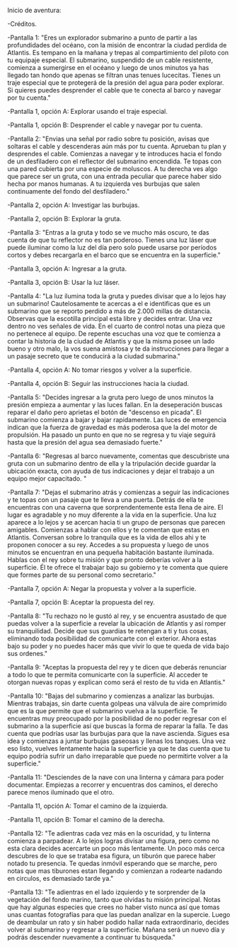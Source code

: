 Inicio de aventura:

-Créditos.

-Pantalla 1: "Eres un explorador submarino a punto de partir a las profundidades del océano, con la misión de encontrar la ciudad perdida de Atlantis. Es tempano en la mañana y trepas al compartimiento del piloto con tu equipaje especial. El submarino, suspendido de un cable resistente, comienza a sumergirse en el océano y luego de unos minutos ya has llegado tan hondo que apenas se filtran unas tenues lucecitas. 
  Tienes un traje especial que te protegerá de la presión del agua para poder explorar. Si quieres puedes desprender el cable que te conecta al barco y navegar por tu cuenta."

-Pantalla 1, opción  A: Explorar usando el traje especial.

-Pantalla 1, opción  B: Desprender el cable y navegar por tu cuenta.

-Pantalla 2: "Envias una señal por radio sobre tu posición, avisas que soltaras el cable y descenderas aún más por tu cuenta. Aprueban tu plan y desprendes el cable. Comienzas a navegar y te introduces hacia el fondo de un desfiladero con el reflector del submarino encendida. Te topas con una pared cubierta por una especie de moluscos. A tu derecha ves algo que parece ser un gruta, con una entrada peculiar que parece haber sido hecha por manos humanas. A tu izquierda ves burbujas que salen continuamente del fondo del desfiladero."

-Pantalla 2, opción  A: Investigar las burbujas.

-Pantalla 2, opción  B: Explorar la gruta.

-Pantalla 3: "Entras a la gruta y todo se ve mucho más oscuro, te das cuenta de que tu reflector no es tan poderoso. Tienes una luz láser que puede iluminar como la luz del día pero solo puede usarse por períodos cortos y debes recargarla en el barco que se encuentra en la superficie."

-Pantalla 3, opción A: Ingresar a la gruta.

-Pantalla 3, opción  B: Usar la luz láser.

-Pantalla 4: "La luz ilumina toda la gruta y puedes divisar que a lo lejos hay un submarino! Cautelosamente te acercas a el e identificas que es un submarino que se reporto perdido a más de 2.000 millas de distancia. Observas que la escotilla principal esta libre y decides entrar. Una vez dentro no ves señales de vida. En el cuarto de control notas una pieza que no pertenece al equipo. De repente escuchas una voz que te comienza a contar la historia de la ciudad de Atlantis y que la misma posee un lado bueno y otro malo, la vos suena amistosa y te da instrucciones para llegar a un pasaje secreto que te conducirá a la ciudad submarina."

-Pantalla 4, opción A: No tomar riesgos y volver a la superficie.

-Pantalla 4, opción B: Seguir las instrucciones hacia la ciudad.

-Pantalla 5: "Decides ingresar a la gruta pero luego de unos minutos la presión empieza a aumentar y las luces fallan. En la deseperación buscas reparar el daño pero aprietas el botón de "descenso en picada". El submarino comienza a bajar y bajar rapidamente. Las luces de emergencia indican que la fuerza de gravedad es más poderosa que la del motor de propulsión. Ha pasado un punto en que no se regresa y tu viaje seguirá hasta que la presión del agua sea demasiado fuerte."

-Pantalla 6: "Regresas al barco nuevamente, comentas que descubriste una gruta con un submarino dentro de ella y la tripulación decide guardar la ubicación exacta, con ayuda de tus indicaciones y dejar el trabajo a un equipo mejor capacitado. "

-Pantalla 7: "Dejas el submarino atrás y comienzas a seguir las indicaciones y te topas con un pasaje que te lleva a una puerta. Detrás de ella te encuentras con una caverna que sorprendentemente esta llena de aire. El lugar es agradable y no muy diferente a la vida en la superficie. Una luz aparece a lo lejos y se acercan hacia ti un grupo de personas que parecen amigables. Comienzas a hablar con ellos y te comentan que estas en Atlantis. Conversan sobre lo tranquila que es la vida de ellos ahi y te proponen conocer a su rey. Accedes a su propuesta y luego de unos minutos se encuentran en una pequeña habitación bastante iluminada. Hablas con el rey sobre tu misión y que pronto deberías volver a la superficie. Él te ofrece el trabajar bajo su gobierno y te comenta que quiere que formes parte de su personal como secretario."

-Pantalla 7, opción A: Negar la propuesta y volver a la superficie.

-Pantalla 7, opción B: Aceptar la propuesta del rey.

-Pantalla 8: "Tu rechazo no le gustó al rey, y se encuentra asustado de que puedas volver a la superficie a revelar la ubicación de Atlantis y así romper su tranquilidad. Decide que sus guardias te retengan a ti y tus cosas, eliminando toda posibilidad de comunicarte con el exterior. Ahora estas bajo su poder y no puedes hacer más que vivir lo que te queda de vida bajo sus ordenes."

-Pantalla 9: "Aceptas la propuesta del rey y te dicen que deberás renunciar a todo lo que te permita comunicarte con la superficie. Al acceder te otorgan nuevas ropas y explican como será el resto de tu vida en Atlantis."

-Pantalla 10: "Bajas del submarino y comienzas a analizar las burbujas. Mientras trabajas, sin darte cuenta golpeas una válvula de aire comprimido que es la que permite que el submarino vuelva a la superficie. Te encuentras muy preocupado por la posibilidad de no poder regresar con el submarino a la superficie así que buscas la forma de reparar la falla. Te das cuenta que podrías usar las burbujas para que la nave ascienda. Sigues esa idea y comienzas a juntar burbujas gaseosas y llenas los tanques. Una vez eso listo, vuelves lentamente hacia la superficie ya que te das cuenta que tu equipo podría sufrir un daño irreparable que puede no permitirte volver a la superficie."

-Pantalla 11: "Desciendes de la nave con una linterna y cámara para poder documentar. Empiezas a recorrer y encuentras dos caminos, el derecho parece menos iluminado que el otro.

-Pantalla 11, opción A: Tomar el camino de la izquierda.

-Pantalla 11, opción B: Tomar el camino de la derecha.

-Pantalla 12: "Te adientras cada vez más en la oscuridad, y tu linterna comienza a parpadear. A lo lejos logras divisar una figura, pero como no esta clara decides acercarte un poco más lentamente. Un poco más cerca  descubres de lo que se trataba esa figura, un tiburón que parece haber notado tu presencia. Te quedas inmóvil esperando que se marche, pero notas que mas tiburones estan llegando y comienzan a rodearte nadando en circulos, es demasiado tarde ya."

-Pantalla 13: "Te adientras en el lado izquierdo y te sorprender de la vegetación del fondo marino, tanto que olvidas tu misión principal. Notas que hay algunas especies que crees no haber visto nunca así que tomas unas cuantas fotografías para que las puedan analizar en la supercie. Luego de deambular un rato y sin haber podido hallar nada extraordinario, decides volver al submarino y regresar a la superficie. Mañana será un nuevo día y podrás descender nuevamente a continuar tu búsqueda."
